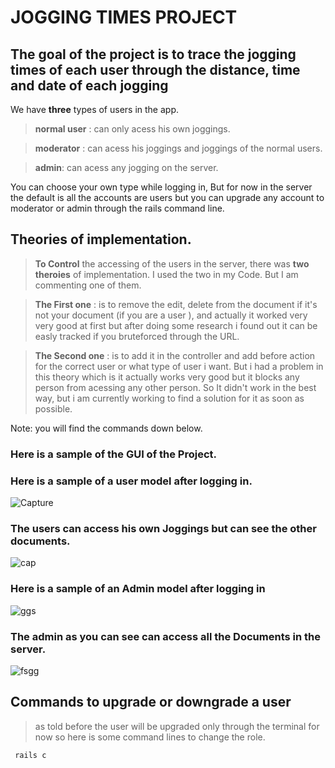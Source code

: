 # JOGGING TIMES PROJECT

## The goal of the project is to trace the jogging times of each user through the distance, time and date of each jogging

We have **three** types of users in the app.
> **normal user** : can only acess his own joggings.

> **moderator** : can acess his joggings and joggings of the normal users.

> **admin**: can acess any jogging on the server.

You can choose your own type while logging in, But for now in the server the default is all the accounts are users but you can upgrade any account to moderator or admin through the rails command line.


## Theories of implementation.

 > **To Control** the accessing of the users in the server, there was **two theroies** of implementation.
 > I used the two in my Code. But I am commenting one of them.

 > **The First one** : is to remove the edit, delete from the document if it's not your document (if you are a user ), and actually it worked very very good at first but after doing some research i found out it can be easly tracked if you bruteforced through the URL.

 > **The Second one** : is to add it in the controller and add before action for the correct user or what type of user i want. But i had a problem in this theory which is it actually works very good but it blocks any person from acessing any other person. So It didn't work in the best way, but i am currently working to find a solution for it as soon as possible.



Note: you will find the commands down below.

### Here is a sample of the GUI of the Project.

### Here is a sample of a user model after logging in.
![Capture](https://user-images.githubusercontent.com/51732423/168706625-3c7d63c4-4995-413d-8493-7101c0970e0f.PNG)

### The users can access his own Joggings but can see the other documents.
![cap](https://user-images.githubusercontent.com/51732423/168706745-191c7fa3-010e-49da-a209-e82ad3cbf4a5.PNG)

### Here is a sample of an Admin model after logging in
![ggs](https://user-images.githubusercontent.com/51732423/168706869-4c14599b-50d0-4677-8bf9-5f37d9a07b2d.PNG)

### The admin as you can see can access all the Documents in the server.
![fsgg](https://user-images.githubusercontent.com/51732423/168706907-70a5025a-09bb-499c-8cbd-8c549f753b9c.PNG)

## Commands to upgrade or downgrade a user
> as told before the user will be upgraded only through the terminal for now so here is some command lines to change the role.

```bash
 rails c
```
